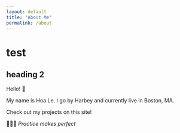 ```yaml
---
layout: default
title: "About Me"
permalink: /about
---
```


# test

## heading 2

Hello! 👋 

My name is Hoa Le. I go by Harbey and currently live in Boston, MA. 

Check out my projects on this site!


🏃🏻‍➡️ *Practice makes perfect*